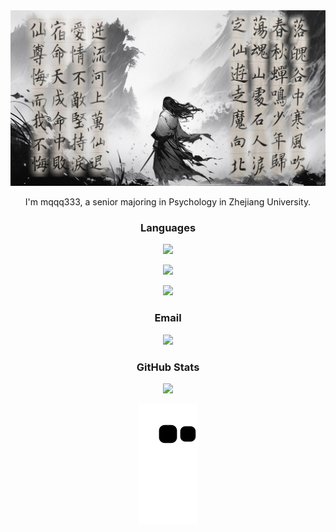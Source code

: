 <div align="center"> <img src="https://github.com/mqqq333/Images/blob/3c0356dae72b6fc3d0eac6de7d3455227d010f93/blob/main/banner.jfif" /> </div>
<p>
</p>
<p align="center">
I'm mqqq333, a senior majoring in Psychology in Zhejiang University.
</p>
<h3 align="center">Languages</h3>


<div align="center">

![](https://img.shields.io/badge/-C-A8B9CC?style=for-the-badge&logo=c&logoColor=white)

![](https://img.shields.io/badge/-C++-00599C?style=for-the-badge&logo=cplusplus&logoColor=white)

![](https://img.shields.io/badge/-Python-3776AB?style=for-the-badge&logo=python&logoColor=white)

</div>



<h3 align="center">Email</h3>
<div align="center">


  [![](https://img.shields.io/badge/-GMail-EA4335?style=for-the-badge&logo=gmail&logoColor=white)](mailto:maqi316101@gmail.com)

</div>
<h3 align="center">GitHub Stats</h3>
<div align="center"> <img src="https://github-readme-stats.vercel.app/api?username=mqqq333" /> </div>

<div align="center">

![](https://raw.githubusercontent.com/mqqq333/mqqq333/main/assets/github-contribution-grid-snake.svg)

</div>
